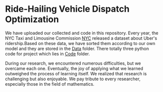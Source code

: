 # Ride-Hailing Vehicle Dispatch Optimization
We have uploaded our collected and code in this repository.
Every year, the NYC Taxi and Limousine Commission [NYC](https://www.nyc.gov/site/tlc/about/tlc-trip-record-data.page) released a dataset about Uber's ridership.Based on these data, we have sorted them according to our own model and they are stored in the [Data](https://github.com/Yjayshy/AY25_OR4023_Ride-Hailing-Vehicle-Dispatch-Optimization/tree/main/Data) folder.
There totally three python code for project which lies in [Code](https://github.com/Yjayshy/AY25_OR4023_Ride-Hailing-Vehicle-Dispatch-Optimization/tree/main/Code) folder.

During our research, we encountered numerous difficulties, but we overcame each one. Eventually, the joy of applying what we learned outweighed the process of learning itself. We realized that research is challenging but also enjoyable. We pay tribute to every researcher, especially those in the field of mathematics.
